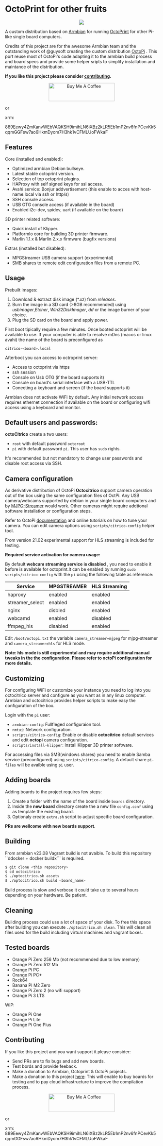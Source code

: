 # OctoPrint for other fruits
<p align="center">
  <img src="media/octocitrico.png">
</p>

A custom distribution based on [Armbian](https://www.armbian.com) for running [OctoPrint](https://octoprint.org) for other Pi-like single board computers.  

Credits of this project are for the awesome Armbian team and the outstanding work of @guysoft creating the custom distribution [OctoPi](http://github.com/guysoft/OctoPi) . This port reuse most of OctoPi's code adapting it to the armbian build process and board specs and provide some helper sripts to  simplify installation and maintance of the distribution.

**If you like this project please consider [contributing](#Contributing).**
<p align="center">
  <a href="https://www.buymeacoffee.com/boros" target="_blank"><img src="https://cdn.buymeacoffee.com/buttons/v2/default-white.png" alt="Buy Me A Coffee" style="height: 60px !important;width: 217px !important;" ></a>
</p>

or

xrm:

889Eewy4ZmKanvWEbVAQKSH9imihLN6iXBz2kLR5Eb1mP2nv6fnPCevKk5qqmGGFsw7ao6HkmDyom7H3hk1vCFMLUoFWkaF

## Features

Core (installed and enabled):
* Optimized armbian Debian bullseye.
* Latest stable octoprint version.
* Selection of top octoprint plugins.
* HAProxy with self signed keys for ssl access.
* Avahi service: Bonjur addvertisement (this enable to acces with host-name.local via ssh or http/s)
* SSH console access.
* USB OTG console access (if available in the board)
* Enabled i2c-dev, spidev, uart (if available on the board)

3D printer related software:
* Quick install of Klipper. 
* PlatformIo core for building 3D printer firmware.
* Marlin 1.1.x & Marlin 2.x.x firmware (bugfix versions)  

Extras (installed but disabled):
* MPGStreamer USB camera support (experimental)
* SMB shares to remote edit configuration files from a remote PC.


## Usage

Prebuilt images:

1. Download & extract disk image (*.xz) from *releases*.
2. Burn the image in a SD card (>8GB recommended) using *usbimager*,*Etcher*, *Win32DiskImager*, *dd* or the image burner of your choice.
3. Plug the SD card on the board and apply power.

First boot tipically require a few minutes. Once booted octoprint will be available to use. If your computer is able to resolve mDns (macos or linux avahi) the name of the board is preconfigured as 

``citrico-<board>.local``

Afterboot you can access to octroprint server:
- Access to octoprint via https
- ssh session
- Console on Usb OTG (if the board supports it)
- Console on board's serial interface with a USB-TTL 
- Conecting a keyboard and screen (if the board supports it)

Armbian does not activate WiFi by default. Any initial network access requires ethernet connection if available on the board or configuring wifi access using a keyboard and monitor.

## Default users and passwords:

**octoCitrico** create a two users:

- ```root``` with default password ```octoroot``` 
- ```pi``` with default password ```pi```. This user has ```sudo``` rights.

It's recommended but not mandatory to change user passwords and disable root access via SSH.

## Camera configuration

As derivative distribution of OctoPi **Octocitrico** support camera operation out of the box using the same configuration files of OctPi. Any USB camera/webcams supported by debian in your single board computers and by [MJPG-Streamer](https://github.com/jacksonliam/mjpg-streamer) would work. Other cameras might require addtional software installation or configuration steps.

Refer to OctoPi [documentation](https://community.octoprint.org/knowledge-explorer?topic=21149) and online tutorials on how to tune your camera. You can edit camera options using ```scripts/citrico-config``` helper tool.

From version 21.02 experimental support for HLS streaming is included for testing.


**Required service activation for camera usage:**

By default **webcam streaming service is disabled** , you need to enable it before is available for octoprint.It can be enabled by running ``sudo scripts/citrico-config`` with the ``pi`` using the following table as reference:

| Service        | MPGSTREAMER |  HLS  Streaming |
| -------------- | ----------- |  -------------- |
| haproxy        | enabled     |  enabled        |
| streamer_select| enabled     |  enabled        |
| nginx          | disbled     |  enabled        |
| webcamd        | enabled     |  disabled       |
| ffmpeg_hls     | disabled    |  enabled        |


Edit ```/boot/octopi.txt``` the variable ```camera_streamer=mjpeg``` for mjpg-streamer and ```camera_streamer=hls``` for HLS mode.

__Note: hls mode is still experimental and may require additional manual tweaks in the the configuration. Please refer to octoPi configuration for more details.__


## Customizing
For configuring WiFi or customize your instance you need to log into you octocitrico server and configure as you want as in any linux computer. Armbian and octocitrico provides helper scripts to make easy the configuration of the box. 

Login with the ```pi``` user:

- ```armbian-config```: Fullfleged configuraion tool.
- ```nmtui```: Network configuration.
- ```scripts/citrico-config```: Enable or disable **octocitrico** default services and edit **octopi** camera configuration.
- ```scripts/install-klipper```: Install Klipper 3D printer software.

For accessing files via SMB(windows shares) you need to enable Samba service (preconfigured) using ```scripts/citrico-config```. A default share ```pi-files``` will be avaible using ```pi``` user.

## Adding boards
Adding boards to the project requires few steps:
1. Create a folder with the name of the board inside ```boards``` directory.
2. Inside the __new board__ directory create the a new file ```config.conf``` using as template the existing board.
3. Optionaly create ```extra.sh``` script to adjust specific board configuration.  

**PRs are wellcome with new boards support.**

## Building

From armbian v23.08 Vagrant build is not avaible. To build this repository ``ddocker + docker buildx``` is required.


```bash
$ git clone <this repository>
$ cd octocitrico
$ ./optocitrico.sh assets
$ ./optocitrico.sh build <board_name>
```

Build process is slow and verbose it could take up to several hours depending on your hardware. Be patient.  

## Cleaning
Building process could use a lot of space of your disk. To free this space after building you can execute ```./optocitrico.sh clean```. This will clean all files used for the build including virtual machines and vagrant boxes.

## Tested boards

- Orange Pi Zero 256 Mb (not recommended due to low memory)
- Orange Pi Zero 512 Mb
- Orange Pi PC
- Orange Pi PC+
- Rock64
- Banana PI M2 Zero
- Orange Pi Zero 2 (no wifi support)
- Orange Pi 3 LTS

WIP:

- Orange Pi One
- Orange Pi Lite
- Orange Pi One Plus


## Contributing
If you like this project and you want support it please consider:

- Send PRs are to fix bugs and add new boards.
- Test bords and provide feeback.
- Make a donation to Armbian, Octoprint & OctoPi projects.
- Make a donation to this project [here](https://www.buymeacoffee.com/boros): This will enable to buy boards for testing and to pay cloud infrastructure to improve the compilation process.
<p align="center">
<a href="https://www.buymeacoffee.com/boros" target="_blank"><img src="https://cdn.buymeacoffee.com/buttons/v2/default-white.png" alt="Buy Me A Coffee" style="height: 60px !important;width: 217px !important;" ></a>
</p>

or

xrm:
889Eewy4ZmKanvWEbVAQKSH9imihLN6iXBz2kLR5Eb1mP2nv6fnPCevKk5qqmGGFsw7ao6HkmDyom7H3hk1vCFMLUoFWkaF
